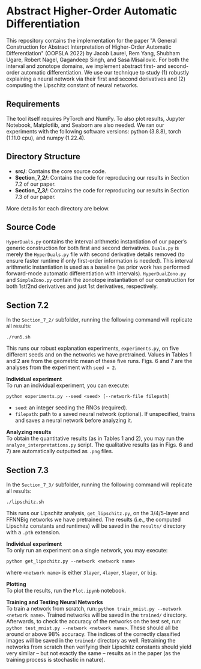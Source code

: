 Abstract Higher-Order Automatic Differentiation
==========
This repository contains the implementation for the paper "A General Construction for Abstract Interpretation of Higher-Order Automatic Differentiation" (OOPSLA 2022) by Jacob Laurel, Rem Yang, Shubham Ugare, Robert Nagel, Gagandeep Singh, and Sasa Misailovic. For both the interval and zonotope domains, we implement abstract first- and second-order automatic differentiation. We use our technique to study (1) robustly explaining a neural network via their first and second derivatives and (2) computing the Lipschitz constant of neural networks.

Requirements
-------------------------
The tool itself requires PyTorch and NumPy. To also plot results, Jupyter Notebook, Matplotlib, and Seaborn are also needed. We ran our experiments with the following software versions: python (3.8.8), torch (1.11.0 cpu), and numpy (1.22.4).

Directory Structure
-------------------------
- **src/**: Contains the core source code.
- **Section_7_2/**: Contains the code for reproducing our results in Section 7.2 of our paper.
- **Section_7_3/**: Contains the code for reproducing our results in Section 7.3 of our paper.

More details for each directory are below.

Source Code
-------------------------
``HyperDuals.py`` contains the interval arithmetic instantiation of our paper’s generic construction for both first and second derivatives. ``Duals.py`` is merely the ``HyperDuals.py`` file with second derivative details removed (to ensure faster runtime if only first-order information is needed). This interval arithmetic instantiation is used as a baseline (as prior work has performed forward-mode automatic differentiation with intervals).  ``HyperDualZono.py`` and  ``SimpleZono.py`` contain the zonotope instantiation of our construction for both 1st/2nd derivatives and just 1st derivatives, respectively.

Section 7.2
-------------------------
In the ``Section_7_2/`` subfolder, running the following command will replicate all results:
```
./run5.sh
```
This runs our robust explanation experiments, ``experiments.py``, on five different seeds and on the networks we have pretrained. Values in Tables 1 and 2 are from the geometric mean of these five runs. Figs. 6 and 7 are the analyses from the experiment with `seed = 2`.

**Individual experiment**  
To run an individual experiment, you can execute:
```
python experiments.py --seed <seed> [--network-file filepath]
```
- ``seed``: an integer seeding the RNGs (required).
- ``filepath``: path to a saved neural network (optional). If unspecified, trains and saves a neural network before analyzing it.

**Analyzing results**  
To obtain the quantitative results (as in Tables 1 and 2), you may run the ``analyze_interpretations.py`` script. The qualitative results (as in Figs. 6 and 7) are automatically outputted as ``.png`` files.

Section 7.3
-------------------------
In the ``Section_7_3/`` subfolder, running the following command will replicate all results:
```
./lipschitz.sh
```
This runs our Lipschitz analysis, ``get_lipschitz.py``, on the 3/4/5-layer and FFNNBig networks we have pretrained. The results (i.e., the computed Lipschitz constants and runtimes) will be saved in the ``results/`` directory with a ``.pth`` extension.

**Individual experiment**  
To only run an experiment on a single network, you may execute:
```
python get_lipschitz.py --network <network name>
```
where ``<network name>`` is either `3layer`, `4layer`, `5layer`, or `big`.

**Plotting**  
To plot the results, run the ``Plot.ipynb`` notebook.
  
**Training and Testing Neural Networks**  
 To train a network from scratch, run: ``python train_mnist.py --network <network name>``. Trained networks will be saved in the ``trained/`` directory. Afterwards, to check the accuracy of the networks on the test set, run: ``python test_mnist.py --network <network name>``. These should all be around or above 98% accuracy. The indices of the correctly classified images will be saved in the ``trained/`` directory as well. Retraining the networks from scratch then verifying their Lipschitz constants should yield very similar – but not exactly the same – results as in the paper (as the training process is stochastic in nature).
